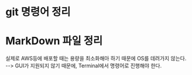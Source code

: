 # git 명령어 정리

# MarkDown 파일 정리


실제로 AWS등에 배포할 때는 용량을 최소화해아 하기 때문에 OS를 데려가지 않는다.  
-->  GUI가 지원되지 않기 때문에, Terminal에서 명령어로 진행해야 한다.


